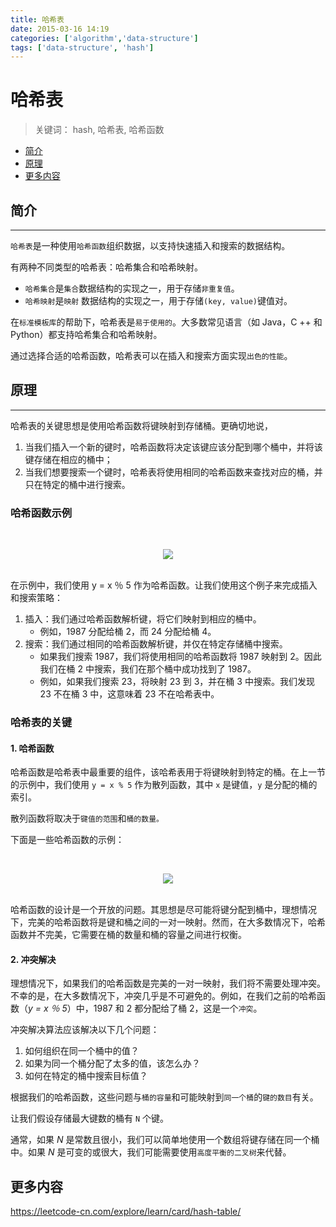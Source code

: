 ```yaml
---
title: 哈希表
date: 2015-03-16 14:19
categories: ['algorithm','data-structure']
tags: ['data-structure', 'hash']
---
```


# 哈希表

> 关键词： hash, 哈希表, 哈希函数

<!-- TOC depthFrom:2 depthTo:2 -->

- [简介](#简介)
- [原理](#原理)
- [更多内容](#更多内容)

<!-- /TOC -->

## 简介

---

`哈希表`是一种使用`哈希函数`组织数据，以支持快速插入和搜索的数据结构。

有两种不同类型的哈希表：哈希集合和哈希映射。

- `哈希集合`是`集合`数据结构的实现之一，用于存储`非重复值`。
- `哈希映射`是`映射` 数据结构的实现之一，用于存储`(key, value)`键值对。

在`标准模板库`的帮助下，哈希表是`易于使用的`。大多数常见语言（如 Java，C ++ 和 Python）都支持哈希集合和哈希映射。

通过选择合适的哈希函数，哈希表可以在插入和搜索方面实现`出色的性能`。

## 原理

---

哈希表的关键思想是使用哈希函数将键映射到存储桶。更确切地说，

1. 当我们插入一个新的键时，哈希函数将决定该键应该分配到哪个桶中，并将该键存储在相应的桶中；
2. 当我们想要搜索一个键时，哈希表将使用相同的哈希函数来查找对应的桶，并只在特定的桶中进行搜索。

### 哈希函数示例

<br><div align="center"><img src="https://raw.githubusercontent.com/dunwu/images/master/images/data-structure/hash/哈希函数.png"/></div><br>

在示例中，我们使用 y = x ％ 5 作为哈希函数。让我们使用这个例子来完成插入和搜索策略：

1. 插入：我们通过哈希函数解析键，将它们映射到相应的桶中。
   - 例如，1987 分配给桶 2，而 24 分配给桶 4。
2. 搜索：我们通过相同的哈希函数解析键，并仅在特定存储桶中搜索。
   - 如果我们搜索 1987，我们将使用相同的哈希函数将 1987 映射到 2。因此我们在桶 2 中搜索，我们在那个桶中成功找到了 1987。
   - 例如，如果我们搜索 23，将映射 23 到 3，并在桶 3 中搜索。我们发现 23 不在桶 3 中，这意味着 23 不在哈希表中。

### 哈希表的关键

#### 1. 哈希函数

哈希函数是哈希表中最重要的组件，该哈希表用于将键映射到特定的桶。在上一节的示例中，我们使用 `y = x % 5` 作为散列函数，其中 `x` 是键值，`y` 是分配的桶的索引。

散列函数将取决于`键值的范围`和`桶的数量。`

下面是一些哈希函数的示例：

<br><div align="center"><img src="https://raw.githubusercontent.com/dunwu/images/master/images/data-structure/hash/哈希函数示例.png"/></div><br>

哈希函数的设计是一个开放的问题。其思想是尽可能将键分配到桶中，理想情况下，完美的哈希函数将是键和桶之间的一对一映射。然而，在大多数情况下，哈希函数并不完美，它需要在桶的数量和桶的容量之间进行权衡。

#### 2. 冲突解决

理想情况下，如果我们的哈希函数是完美的一对一映射，我们将不需要处理冲突。不幸的是，在大多数情况下，冲突几乎是不可避免的。例如，在我们之前的哈希函数（_y = x ％ 5_）中，1987 和 2 都分配给了桶 2，这是一个`冲突`。

冲突解决算法应该解决以下几个问题：

1. 如何组织在同一个桶中的值？
2. 如果为同一个桶分配了太多的值，该怎么办？
3. 如何在特定的桶中搜索目标值？

根据我们的哈希函数，这些问题与`桶的容量`和可能映射到`同一个桶`的`键的数目`有关。

让我们假设存储最大键数的桶有 `N` 个键。

通常，如果 _N_ 是常数且很小，我们可以简单地使用一个数组将键存储在同一个桶中。如果 _N_ 是可变的或很大，我们可能需要使用`高度平衡的二叉树`来代替。

## 更多内容

https://leetcode-cn.com/explore/learn/card/hash-table/
